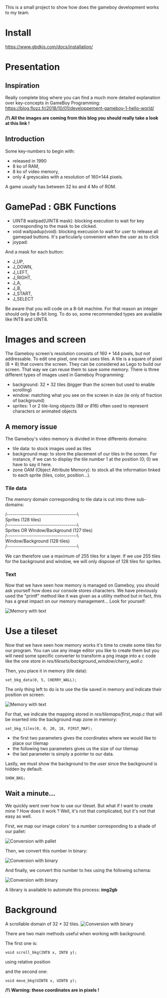 This is a small project to show how does the gameboy development works to my team.

# Install 

https://www.gbdkjs.com/docs/installation/

# Presentation 

## Inspiration

Really complete blog where you can find a much more detailed explanation over key-concepts in GameBoy Programming: 
https://blog.flozz.fr/2018/10/01/developpement-gameboy-1-hello-world/

**/!\ All the images are coming from this blog you should really take a look at this link !**

## Introduction
Some key-numbers to begin with: 

- released in 1990
- 8 ko of RAM,
- 8 ko of video memory,
- only 4 greyscales with a resolution of 160×144 pixels.

A game usually has between 32 ko and 4 Mo of ROM.

# GamePad : GBK Functions

- UINT8 waitpad(UINT8 mask): blocking execution to wait for key corresponding to the mask to be clicked.
- void waitpadup(void): blocking execusion to wait for user to release all gamepad buttons. It's particularly convenient when the user as to click 
- joypad: 

And a mask for each button: 
- J_UP,
- J_DOWN,
- J_LEFT,
- J_RIGHT,
- J_A,
- J_B,
- J_START,
- J_SELECT

Be aware that you will code on a 8-bit machine. For that reason an integer should only be 8-bit long. To do so, some recommended types are available like INT8 and UINT8. 

# Images and screen

The Gameboy screen's resolution consists of 160 * 144 pixels, but not addressable.
To edit one pixel, one must uses tiles. A tile is a square of pixel (8 * 8) that covers the screen. They can be considered as Lego to build our screen. That way we can reuse them to save some memory.
There is three different types of images used in Gameboy Programming:
- background: 32 * 32 tiles (bigger than the screen but used to enable scrolling)
- window: matching what you see on the screen in size (ie only of fraction of background)
- sprites: 1 or 2 tile-long objects (8*8 or 8*16) often used to represent characters or animated objects

## A memory issue

The Gameboy's video memory is divided in three differents domains:
- tile data: to stock images used as tiles
- background map: to store the placement of our tiles in the screen. For instance, if we can to display the tile number 1 at the position (0; 0) we have to say it here.
- zone OAM (Object Attribute Memory): to stock all the information linked to each sprite (tiles, color, position...).

### Tile data 

The memory domain corresponding to tile data is cut into three sub-domains:

/-----------------------------------\  
Sprites (128 tiles)  
/-----------------------------------\  
Sprites OR Window/Background (127 tiles)  
/-----------------------------------\  
Window/Background (128 tiles)  
/-----------------------------------\  

We can therefore use a maximum of 255 tiles for a layer. If we use 255 tiles for the background and window, we will only dispose of 128 tiles for sprites.

### Text

Now that we have seen how memory is managed on Gameboy, you should ask yourself how does our console stores characters. We have previously used the "printf" method like it was given
as a utility method but in fact, this has a great impact on our memory management... Look for yourself:

![Memory with text](./res/imgs/printf_gameboy_impact.png)

# Use a tileset

Now that we have seen how memory works it's time to create some tiles for our program.
You can use any image editor you like to create them but you will need some specific converter to transform a png image into a c code like the one store in *res/tilesets/background_window/cherry_wall.c*

Then, you place it in memory (tile data):
``` 
set_bkg_data(0, 5, CHERRY_WALL);
```

The only thing left to do is to use the tile saved in memory and indicate their position on screen:

![Memory with text](./res/imgs/mapping_explanation.png)

For that, we indicate the mapping stored in *res/tilemaps/first_map.c* that will be inserted into the background map zone in memory:

``` 
set_bkg_tiles(0, 0, 20, 18, FIRST_MAP);
```

- the first two parameters gives the coordinates where we would like to place our tilemap
- the following two parameters gives us the size of our tilemap
- the last parameter is simply a pointer to our data.

Lastly, we must show the background to the user since the background is hidden by default:
```
SHOW_BKG;
```

## Wait a minute...

We quickly went over how to use our tileset. But what if I want to create mine ? How does it work ? Well, it's not that complicated, but it's not that easy as well. 

First, we map our image colors' to a number corresponding to a shade of our pallet:

![Conversion with pallet](./res/imgs/conversion_cherry.png)

Then, we convert this number in binary:

![Conversion with binary](./res/imgs/conversion_cherry_bin.png)

And finally, we convert this number to hex using the following schema:

![Conversion with binary](./res/imgs/conversion_cherry_hex.png)

A library is available to automate this process: **img2gb**

# Background 

A scrollable domain of 32 * 32 tiles.
![Conversion with binary](./res/imgs/background_layer_scrolling.gif)

There are two main methods useful when working with background.

The first one is:
```
void scroll_bkg(INT8 x, INT8 y);
```
using relative position

and the second one:
```
void move_bkg(UINT8 x, UINT8 y);
```

**/!\ Warning: these coordinates are in pixels !**

